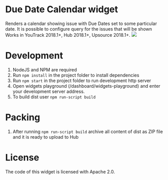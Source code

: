 # Due Date Calendar widget 
Renders a calendar showing issue with Due Dates set to some particular date.
It is possible to configure query for the issues that will be shown 
Works in YouTrack 2018.1+, Hub 2018.1+, Upsource 2018.1+.
![](https://github.com/olegbakhirev/due-dates-calendar-widget/blob/master/widget.png) 

# Development

1. NodeJS and NPM are required
2. Run `npm install` in the project folder to install dependencies
3. Run `npm start` in the project folder to run development http server
4. Open widgets playground (/dashboard/widgets-playground) and enter your development server address.
5. To build dist user `npm run-script build`

# Packing

1. After running `npm run-script build` archive all content of dist as ZIP file and it is ready to upload to Hub

# License

The code of this widget is licensed with Apache 2.0.

